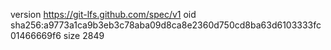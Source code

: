 version https://git-lfs.github.com/spec/v1
oid sha256:a9773a1ca9b3eb3c78aba09d8ca8e2360d750cd8ba63d6103333fc01466669f6
size 2849
